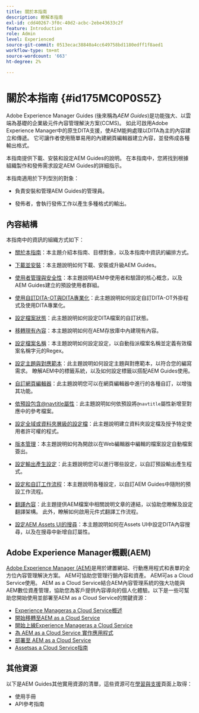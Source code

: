 ```yaml
---
title: 關於本指南
description: 瞭解本指南
exl-id: cdd40267-3f0c-40d2-acbc-2ebe43633c2f
feature: Introduction
role: Admin
level: Experienced
source-git-commit: 0513ecac38840a4cc649758bd1180edff1f8aed1
workflow-type: tm+mt
source-wordcount: '663'
ht-degree: 2%

---
```


# 關於本指南 {#id175MC0P0S5Z}

Adobe Experience Manager Guides \(後來稱為&#x200B;*AEM Guides*\)是功能強大、以雲端為基礎的企業級元件內容管理解決方案\(CCMS\)。 如此可啟用Adobe Experience Manager中的原生DITA支援，使AEM能夠處理以DITA為主的內容建立和傳遞。 它可讓作者使用簡單易用的內建網頁編輯器建立內容，並發佈成各種輸出格式。

本指南提供下載、安裝和設定AEM Guides的說明。 在本指南中，您將找到根據組織製作和發佈需求設定AEM Guides的詳細指示。

本指南適用於下列型別的對象：

- 負責安裝和管理AEM Guides的管理員。

- 發佈者，會執行發佈工作以產生多種格式的輸出。


## 內容結構

本指南中的資訊的組織方式如下：

- [關於本指南](#id175MC0P0S5Z)：本主題介紹本指南、目標對象，以及本指南中資訊的編排方式。

- [下載並安裝](download-install.md#)：本主題說明如何下載、安裝或升級AEM Guides。

- [使用者管理與安全性](user-admin-sec.md#)：本主題說明AEM中使用者和驗證的核心概念，以及AEM Guides建立的預設使用者群組。

- [使用自訂DITA-OT與DITA專業化](dita-ot-specialization.md#)：此主題說明如何設定自訂DITA-OT外掛程式及使用DITA專業化。

- [設定檔案狀態](customize-doc-state.md#)：此主題說明如何設定DITA檔案的自訂狀態。

- [移轉現有內容](migrate-content.md#)：本主題說明如何在AEM存放庫中內建現有內容。

- [設定檔案名稱](conf-file-names.md#)：本主題說明如何設定設定，以自動指派檔案名稱並定義有效檔案名稱字元的Regex。

- [設定主題與對應範本](conf-template-tags.md#)：此主題說明如何設定主題與對應範本，以符合您的編寫需求。 瞭解AEM中的標籤系統，以及如何設定標籤以搭配AEM Guides使用。

- [自訂網頁編輯器](conf-web-editor.md#)：此主題說明您可以在網頁編輯器中進行的各種自訂，以增強其功能。

- [依預設包含@navtitle屬性](auto-add-navtitle.md#)：此主題說明如何依預設將`@navtitle`屬性新增至對應中的參考檔案。

- [設定全域或資料夾層級的設定檔](conf-folder-level.md#)：此主題說明建立資料夾設定檔及授予特定使用者許可權的程式。

- [版本管理](version-management.md#)：本主題說明如何為開啟以在Web編輯器中編輯的檔案設定自動檔案簽出。

- [設定輸出產生設定](conf-output-generation.md#)：此主題說明您可以進行哪些設定，以自訂預設輸出產生程式。

- [設定和自訂工作流程](customize-workflows.md#)：本主題說明各種設定，以自訂AEM Guides中隨附的預設工作流程。

- [翻譯內容](translation.md#)：此主題提供AEM檔案中相關說明文章的連結，以協助您瞭解及設定翻譯架構。 此外，瞭解如何啟用元件式翻譯工作流程。

- [設定AEM Assets UI的搜尋](conf-dita-search.md#)：本主題說明如何在Assets UI中設定DITA內容搜尋，以及在搜尋中新增自訂屬性。


## Adobe Experience Manager概觀\(AEM\)

[Adobe Experience Manager \(AEM\)](https://business.adobe.com/products/experience-manager/adobe-experience-manager.html)是用於建置網站、行動應用程式和表單的全方位內容管理解決方案。 AEM可協助您管理行銷內容和資產。 AEM可as a Cloud Service使用。 AEM as a Cloud Service結合AEM內容管理系統的強大功能與AEM數位資產管理，協助您為客戶提供內容導向的個人化體驗。以下是一些可幫助您開始使用並部署至AEM as a Cloud Service的關鍵資源：

- [Experience Manageras a Cloud Service概述](https://experienceleague.adobe.com/docs/experience-manager-cloud-service/content/home.html?lang=zh-Hant)
- [開始移轉至AEM as a Cloud Service](https://experienceleague.adobe.com/docs/experience-manager-cloud-service/content/migration-journey/getting-started.html?lang=zh-Hant)
- [開始上線Experience Manageras a Cloud Service](https://experienceleague.adobe.com/docs/experience-manager-cloud-service/content/onboarding/home.html?lang=zh-Hanthttps://experienceleague.adobe.com/docs/experience-manager-cloud-service/moving/home.html?lang=en)
- [為 AEM as a Cloud Service 實作應用程式](https://experienceleague.adobe.com/docs/experience-manager-cloud-service/implementing/home.html?lang=zh-Hant)
- [部署至 AEM as a Cloud Service ](https://experienceleague.adobe.com/docs/experience-manager-cloud-service/content/implementing/deploying/overview.html?lang=zh-Hant)
- [Assetsas a Cloud Service指南](https://experienceleague.adobe.com/docs/experience-manager-cloud-service/content/assets/home.html?lang=tw)

## 其他資源

以下是AEM Guides其他實用資源的清單，這些資源可在[學習與支援](https://helpx.adobe.com/tw/support/xml-documentation-for-experience-manager.html)頁面上取得：

- 使用手冊
- API參考指南
